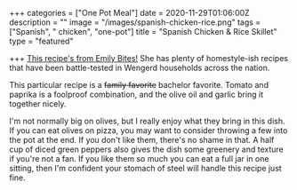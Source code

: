 +++
categories = ["One Pot Meal"]
date = 2020-11-29T01:06:00Z
description = ""
image = "/images/spanish-chicken-rice.png"
tags = ["Spanish", " chicken", "one-pot"]
title = "Spanish Chicken & Rice Skillet"
type = "featured"

+++
[This recipe's from Emily Bites!](https://emilybites.com/2018/07/spanish-chicken-and-rice-skillet.html "Spanish Chicken & Rice") She has plenty of homestyle-ish recipes that have been battle-tested in Wengerd households across the nation.

This particular recipe is a ~~family favorite~~ bachelor favorite. Tomato and paprika is a foolproof combination, and the olive oil and garlic bring it together nicely.

I'm not normally big on olives, but I really enjoy what they bring in this dish. If you can eat olives on pizza, you may want to consider throwing a few into the pot at the end. If you don't like them, there's no shame in that. A half cup of diced green peppers also gives the dish some greenery and texture if you're not a fan. If you like them so much you can eat a full jar in one sitting, then I'm confident your stomach of steel will handle this recipe just fine.